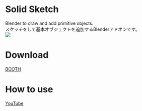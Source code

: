 # Solid Sketch
Blender to draw and add primitive objects.  
スケッチをして基本オブジェクトを追加するBlenderアドオンです。  
![](https://user-images.githubusercontent.com/20571538/88802672-5a8b8e00-d1e6-11ea-9d5e-d03137193459.png)  
# Download
[BOOTH](https://fujisunflower.booth.pm/items/2254301)
# How to use
[YouTube](https://www.youtube.com/watch?v=sgFUtAXdSdw)

